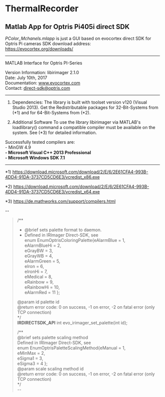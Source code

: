 # ThermalRecorder
Matlab App for Optris Pi405i direct SDK
--
_PColor_Mchanels.mlapp_ is just a GUI based on evocortex direct SDK for Optris Pi cameras
SDK download address: https://evocortex.org/downloads/  
  
**********************************************************************  

  MATLAB Interface for Optris PI-Series  
	
  Version Information:  libirimager 2.1.0		  
  Date:                 July 10th, 2017  
  Documentation:        www.evocortex.com		  		
  Contact:              direct-sdk@optris.com  
					
**********************************************************************  

1) Dependencies:
  The library is built with toolset version v120 (Visual Studio 2013). 
  Get the Redistributable packages for 32-Bit-Systems from (*1) and 
  for 64-Bit-Systems from (*2).
  
2) Additional Software
  To use the library libirimager via MATLAB's loadlibrary() command a 
  compatible compiler must be available on the system. See (*3) for 
  detailed information.
  
  Successfully tested compilers are:   
    - MinGW 4.9  
    __- Microsoft Visual C++ 2013 Professional__  
    __- Microsoft Windows SDK 7.1__  

**********************************************************************

*1) https://download.microsoft.com/download/2/E/6/2E61CFA4-993B-4DD4-91DA-3737CD5CD6E3/vcredist_x86.exe

*2) https://download.microsoft.com/download/2/E/6/2E61CFA4-993B-4DD4-91DA-3737CD5CD6E3/vcredist_x64.exe

*3) https://de.mathworks.com/support/compilers.html

--
> /**
>  * @brief sets palette format to daemon.  
> * Defined in IRImager Direct-SDK, see  
 > enum EnumOptrisColoringPalette{eAlarmBlue   = 1,  
 >                                eAlarmBlueHi = 2,  
 >                                eGrayBW      = 3,  
 >                                eGrayWB      = 4,  
 >                                eAlarmGreen  = 5,  
 >                                eIron        = 6,  
 >                                eIronHi      = 7,  
 >                                eMedical     = 8,  
 >                                eRainbow     = 9,  
 >                                eRainbowHi   = 10,  
 >                                eAlarmRed    = 11 };  
 >
 > @param id palette id  
 > @return error code: 0 on success, -1 on error, -2 on fatal error (only TCP connection)  
 >*/  
>__IRDIRECTSDK_API__ int evo_irimager_set_palette(int id);  
>  
>/**  
> @brief sets palette scaling method  
> Defined in IRImager Direct-SDK, see  
> enum EnumOptrisPaletteScalingMethod{eManual = 1,  
>                                     eMinMax = 2,  
>                                     eSigma1 = 3,  
>                                    eSigma3 = 4 };  
> @param scale scaling method id  
>@return error code: 0 on success, -1 on error, -2 on fatal error (only TCP connection)  
> */  
--
